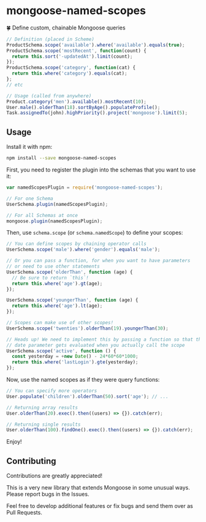 # mongoose-named-scopes

:four_leaf_clover: Define custom, chainable Mongoose queries

```javascript
// Definition (placed in Scheme)
ProductSchema.scope('available').where('available').equals(true);
ProductSchema.scope('mostRecent', function(count) {
  return this.sort('-updatedAt').limit(count);
});
ProductSchema.scope('category', function(cat) {
  return this.where('category').equals(cat);
};
// etc

// Usage (called from anywhere)
Product.category('men').available().mostRecent(10);
User.male().olderThan(18).sortByAge().populateProfile();
Task.assignedTo(john).highPriority().project('mongoose').limit(5);
```


## Usage

Install it with npm:

```bash
npm install --save mongoose-named-scopes
```

First, you need to register the plugin into the schemas that you want to use it:

```javascript
var namedScopesPlugin = require('mongoose-named-scopes');

// For one Schema
UserSchema.plugin(namedScopesPlugin);

// For all Schemas at once
mongoose.plugin(namedScopesPlugin);
```

Then, use `schema.scope` (or `schema.namedScope`) to define your scopes:

```javascript
// You can define scopes by chaining operator calls
UserSchema.scope('male').where('gender').equals('male');

// Or you can pass a function, for when you want to have parameters
// or need to use other statements
UserSchema.scope('olderThan', function (age) {
  // Be sure to return `this`!
  return this.where('age').gt(age);
});

UserSchema.scope('youngerThan', function (age) {
  return this.where('age').lt(age);
});

// Scopes can make use of other scopes!
UserSchema.scope('twenties').olderThan(19).youngerThan(30);

// Heads up! We need to implement this by passing a function so that the
// date parameter gets evaluated when you actually call the scope
UserSchema.scope('active', function () {
  const yesterday = +new Date() - 24*60*60*1000;
  return this.where('lastLogin').gte(yesterday);
});
```

Now, use the named scopes as if they were query functions:

```javascript
// You can specify more operators
User.populate('children').olderThan(50).sort('age'); // ...

// Returning array results
User.olderThan(20).exec().then((users) => {}).catch(err);

// Returning single results
User.olderThan(100).findOne().exec().then((users) => {}).catch(err);
```

Enjoy!


## Contributing

Contributions are greatly appreciated!

This is a very new library that extends Mongoose in some unusual ways.
Please report bugs in the Issues.

Feel free to develop additional features or fix bugs and send them over
as Pull Requests.
